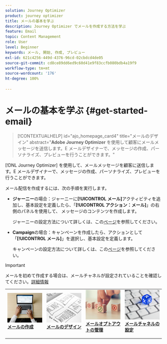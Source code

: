 ```yaml
---
solution: Journey Optimizer
product: journey optimizer
title: メールの基本を学ぶ
description: Journey Optimizer でメールを作成する方法を学ぶ
feature: Email
topic: Content Management
role: User
level: Beginner
keywords: メール, 開始, 作成, プレビュー
exl-id: 621c4256-449d-4376-96cd-02cbdcd4de05
source-git-commit: cd8ce89dd6ed9c60d41e9f83ccfb080bdb4a19f9
workflow-type: tm+mt
source-wordcount: '176'
ht-degree: 100%

---
```


# メールの基本を学ぶ {#get-started-email}

>[!CONTEXTUALHELP]
>id="ajo_homepage_card4"
>title="メールのデザイン"
>abstract="**Adobe Journey Optimizer** を使用して顧客にメールメッセージを送信します。E メールデザイナーで、メッセージの作成、パーソナライズ、プレビューを行うことができます。"

[!DNL Journey Optimizer] を使用して、メールメッセージを顧客に送信します。E メールデザイナーで、メッセージの作成、パーソナライズ、プレビューを行うことができます。

メール配信を作成するには、次の手順を実行します。

* **ジャーニー**&#x200B;の場合：ジャーニーに&#x200B;**[!UICONTROL メール]**&#x200B;アクティビティを追加し、基本設定を定義したら、「**[!UICONTROL アクション：メール]**」の右側のパネルを使用して、 メッセージのコンテンツを作成します。

  ジャーニーの設定方法について詳しくは、この[ページ](../building-journeys/journey-gs.md)を参照してください。

* **Campaign**&#x200B;の場合：キャンペーンを作成したら、アクションとして「**[!UICONTROL メール]**」を選択し、基本設定を定義します。

  キャンペーンの設定方法について詳しくは、この[ページ](../campaigns/create-campaign.md#configure)を参照してください。


>[!IMPORTANT]
>
>メールを初めて作成する場合は、メールチャネルが設定されていることを確認してください。[詳細情報](email-settings.md)


<table style="table-layout:fixed"><tr style="border: 0;">
<td>
<a href="create-email.md">
<img alt=" の作成" src="../assets/do-not-localize/email-create.jpeg">
</a>
<div><a href="create-email.md"><strong>メールの作成</strong>
</div>
<p>
</td>
<td>
<a href="get-started-email-design.md">
<img alt="デザイン" src="../assets/do-not-localize/email-design.jpg">
</a>
<div>
<a href="get-started-email-design.md"><strong>メールのデザイン</strong></a>
</div>
<p></td>
<td>
<a href="email-opt-out.md">
<img alt="オプトアウト" src="../assets/do-not-localize/email-opt-out.jpg">
</a>
<div>
<a href="email-opt-out.md"><strong>メールオプトアウトの管理</strong></a>
</div>
<p>
</td>
<td>
<a href="email-settings.md">
<img alt="設定" src="../assets/do-not-localize/email-config.jpg">
</a>
<div>
<a href="email-settings.md"><strong>メールチャネルの設定</strong></a>
</div>
<p>
</td>
</tr></table>
